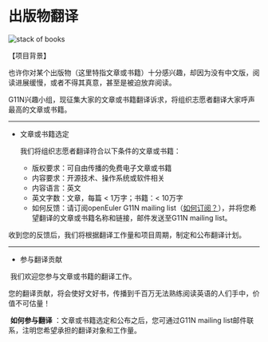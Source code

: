 # 出版物翻译

 ![stack of books](https://opensource.com/sites/default/files/styles/image-full-size/public/lead-images/books_stack_library_reading.jpg?itok=uulcS8Sw) 



【项目背景】  

也许你对某个出版物（这里特指文章或书籍）十分感兴趣，却因为没有中文版，阅读进展缓慢，或者不得其真意，甚至是被迫放弃阅读。  

G11N兴趣小组，现征集大家的文章或书籍翻译诉求，将组织志愿者翻译大家呼声最高的文章或书籍。  

****

* 文章或书籍选定   

   我们将组织志愿者翻译符合以下条件的文章或书籍：  
   
   * 版权要求：可自由传播的免费电子文章或书籍  
   * 内容要求：开源技术、操作系统或软件相关  
   * 内容语言：英文   
   * 英文字数：文章，每篇 < 1万字；书籍：< 10万字  
   * 如何反馈：请订阅openEuler G11N mailing list（[如何订阅？](https://gitee.com/openeuler/globalization/blob/master/openeuler-g11n-contribution-guide.md)），并将您希望翻译的文章或书籍名称和链接，邮件发送至G11N mailing list。  

​      收到您的反馈后，我们将根据翻译工作量和项目周期，制定和公布翻译计划。  

****

* 参与翻译贡献    

​      我们欢迎您参与文章或书籍的翻译工作。  

​      您的翻译贡献，将会使好文好书，传播到千百万无法熟练阅读英语的人们手中，价值不可估量！   

​       **如何参与翻译** ：文章或书籍选定和公布之后，您可通过G11N mailing list邮件联系，注明您希望承担的翻译对象和工作量。